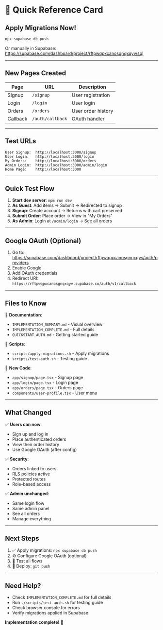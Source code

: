# 🚀 Quick Reference Card

## Apply Migrations Now!

```bash
npx supabase db push
```

Or manually in Supabase:
https://supabase.com/dashboard/project/rftpwqpxcanosgnqxqyv/sql

---

## New Pages Created

| Page | URL | Description |
|------|-----|-------------|
| Signup | `/signup` | User registration |
| Login | `/login` | User login |
| Orders | `/orders` | User order history |
| Callback | `/auth/callback` | OAuth handler |

---

## Test URLs

```
User Signup:  http://localhost:3000/signup
User Login:   http://localhost:3000/login
My Orders:    http://localhost:3000/orders
Admin Login:  http://localhost:3000/admin/login
Home Page:    http://localhost:3000
```

---

## Quick Test Flow

1. **Start dev server**: `npm run dev`
2. **As Guest**: Add items → Submit → Redirected to signup
3. **Signup**: Create account → Returns with cart preserved
4. **Submit Order**: Place order → View in "My Orders"
5. **As Admin**: Login at `/admin/login` → See all orders

---

## Google OAuth (Optional)

1. Go to: https://supabase.com/dashboard/project/rftpwqpxcanosgnqxqyv/auth/providers
2. Enable Google
3. Add OAuth credentials
4. Redirect URI: `https://rftpwqpxcanosgnqxqyv.supabase.co/auth/v1/callback`

---

## Files to Know

📖 **Documentation**:
- `IMPLEMENTATION_SUMMARY.md` - Visual overview
- `IMPLEMENTATION_COMPLETE.md` - Full details
- `QUICKSTART_AUTH.md` - Getting started guide

🔧 **Scripts**:
- `scripts/apply-migrations.sh` - Apply migrations
- `scripts/test-auth.sh` - Testing guide

📝 **New Code**:
- `app/signup/page.tsx` - Signup page
- `app/login/page.tsx` - Login page
- `app/orders/page.tsx` - Orders page
- `components/user-profile.tsx` - User menu

---

## What Changed

✅ **Users can now**:
- Sign up and log in
- Place authenticated orders
- View their order history
- Use Google OAuth (after config)

✅ **Security**:
- Orders linked to users
- RLS policies active
- Protected routes
- Role-based access

✅ **Admin unchanged**:
- Same login flow
- Same admin panel
- See all orders
- Manage everything

---

## Next Steps

1. ✅ Apply migrations: `npx supabase db push`
2. ⚙️ Configure Google OAuth (optional)
3. 🧪 Test all flows
4. 🚀 Deploy: `git push`

---

## Need Help?

- Check `IMPLEMENTATION_COMPLETE.md` for full details
- Run `./scripts/test-auth.sh` for testing guide
- Check browser console for errors
- Verify migrations applied in Supabase

**Implementation complete!** 🎉
